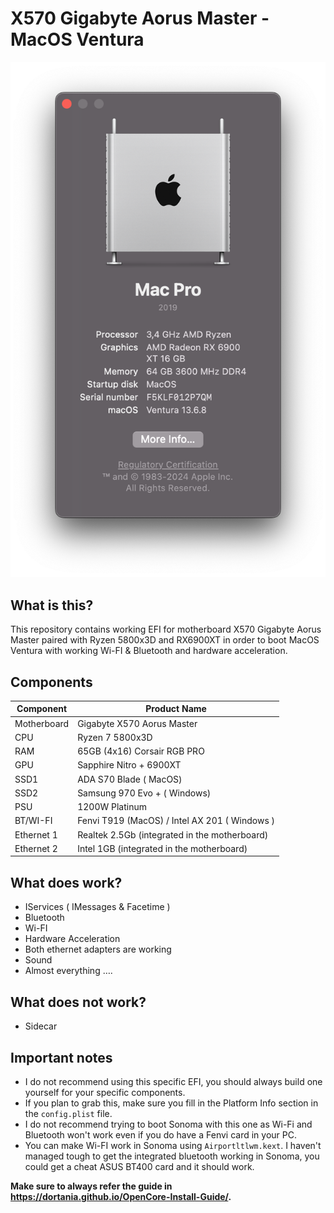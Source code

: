 # X570 Gigabyte Aorus Master - MacOS Ventura

![MacOS System](https://github.com/radueduard97/Aorus-X570-Master-Ventura-Hackintosh/blob/master/SCR-20240805-bnlk.png)

## What is this?

This repository contains working EFI for motherboard X570 Gigabyte Aorus Master paired with Ryzen 5800x3D and RX6900XT in order to boot MacOS Ventura with working Wi-FI  & Bluetooth and hardware acceleration.

## Components

| **Component** | **Product Name** |
|----|----|
| Motherboard | Gigabyte X570 Aorus Master |
| CPU | Ryzen 7 5800x3D |
| RAM | 65GB (4x16) Corsair RGB PRO  |
| GPU | Sapphire Nitro + 6900XT |
| SSD1 | ADA S70 Blade ( MacOS) |
| SSD2 | Samsung 970 Evo + ( Windows) |
| PSU | 1200W Platinum |
| BT/WI-FI | Fenvi T919 (MacOS) / Intel AX 201 ( Windows ) |
| Ethernet 1 | Realtek 2.5Gb (integrated in the motherboard) |
| Ethernet 2 | Intel 1GB (integrated in the motherboard) |


## What does work?

* IServices ( IMessages & Facetime )
* Bluetooth
* Wi-FI
* Hardware Acceleration
* Both ethernet adapters are working
* Sound 
* Almost everything ….

## What does not work?

* Sidecar

## Important notes

* I do not recommend using this specific EFI, you should always build one yourself for your specific components.
* If you plan to grab this, make sure you fill in the Platform Info section in the `config.plist` file.
* I do not recommend trying to boot Sonoma with this one as Wi-Fi and Bluetooth won't work even if you do have a Fenvi card in your PC.
* You can make Wi-FI work in Sonoma using `Airportltlwm.kext`. I haven't managed tough to get the integrated bluetooth working in Sonoma, you could get a cheat ASUS BT400 card and it should work.


**Make sure to always refer the guide in <https://dortania.github.io/OpenCore-Install-Guide/>.**


